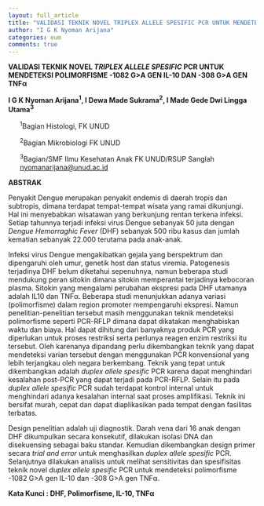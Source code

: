 ```yaml
---
layout: full_article
title: "VALIDASI TEKNIK NOVEL TRIPLEX ALLELE SPESIFIC PCR UNTUK MENDETEKSI POLIMORFISME -1082 G>A GEN IL-10 DAN -308 G>A GEN TNF?"
author: "I G K Nyoman Arijana"
categories: eum
comments: true
---
```


<p><span class="font2" style="font-weight:bold;">VALIDASI TEKNIK NOVEL </span><span class="font2" style="font-weight:bold;font-style:italic;">TRIPLEX ALLELE SPESIFIC</span><span class="font2" style="font-weight:bold;"> PCR UNTUK MENDETEKSI POLIMORFISME -1082 G&gt;A GEN IL-10 DAN -308 G&gt;A GEN TNFα</span></p>
<p><span class="font1" style="font-weight:bold;">I G K Nyoman Arijana<sup>1</sup>, I Dewa Made Sukrama<sup>2</sup>, I Made Gede Dwi Lingga Utama<sup>3</sup></span></p>
<ul style="list-style:none;"><li>
<p><span class="font0"><sup>1</sup>Bagian Histologi, FK UNUD</span></p></li>
<li>
<p><span class="font0"><sup>2</sup>Bagian Mikrobiologi FK UNUD</span></p></li>
<li>
<p><span class="font0"><sup>3</sup>Bagian/SMF Ilmu Kesehatan Anak FK UNUD/RSUP Sanglah </span><a href="mailto:nyomanarijana@unud.ac.id"><span class="font0">nyomanarijana@unud.ac.id</span></a></p></li></ul>
<p><span class="font1" style="font-weight:bold;">ABSTRAK</span></p>
<p><span class="font1">Penyakit Dengue merupakan penyakit endemis di daerah tropis dan subtropis, dimana terdapat tempat-tempat wisata yang ramai dikunjungi. Hal ini menyebabkan wisatawan yang berkunjung rentan terkena infeksi. Setiap tahunnya terjadi infeksi virus Dengue sebanyak 50 juta dengan </span><span class="font1" style="font-style:italic;">Dengue Hemorraghic Fever</span><span class="font1"> (DHF) sebanyak 500 ribu kasus dan jumlah kematian sebanyak 22.000 terutama pada anak-anak.</span></p>
<p><span class="font1">Infeksi virus Dengue mengakibatkan gejala yang berspektrum dan dipengaruhi oleh umur, genetik host dan status viremia. Patogenesis terjadinya DHF belum diketahui sepenuhnya, namun beberapa studi mendukung peran sitokin dimana sitokin memperantai terjadinya kebocoran plasma. Sitokin yang mengalami perubahan ekspresi pada DHF utamanya adalah IL10 dan TNFα. Beberapa studi menunjukkan adanya variasi (polimorfisme) dalam region promoter mempengaruhi ekspresi. Namun penelitian-penelitian tersebut masih menggunakan teknik mendeteksi polimorfisme seperti PCR-RFLP dimana dapat dikatakan menghabiskan waktu dan biaya. Hal dapat dihitung dari banyaknya produk PCR yang diperlukan untuk proses restriksi serta perlunya reagen enzim restriksi itu tersebut. Oleh karenanya dipandang perlu dikembangkan teknik yang dapat mendeteksi varian tersebut dengan menggunakan PCR konvensional yang lebih terjangkau oleh negara berkembang. Teknik yang tepat untuk dikembangkan adalah </span><span class="font1" style="font-style:italic;">duplex allele spesific</span><span class="font1"> PCR karena dapat menghindari kesalahan post-PCR yang dapat terjadi pada PCR-RFLP. Selain itu pada </span><span class="font1" style="font-style:italic;">duplex allele spesific</span><span class="font1"> PCR sudah terdapat kontrol internal untuk menghindari adanya kesalahan internal saat proses amplifikasi. Teknik ini bersifat murah, cepat dan dapat diaplikasikan pada tempat dengan fasilitas terbatas.</span></p>
<p><span class="font1">Design penelitian adalah uji diagnostik. Darah vena dari 16 anak dengan DHF dikumpulkan secara konsekutif, dilakukan isolasi DNA dan disekuensing sebagai baku standar. Kemudian dikembangkan design primer secara </span><span class="font1" style="font-style:italic;">trial and error</span><span class="font1"> untuk menghasilkan </span><span class="font1" style="font-style:italic;">duplex allele spesific</span><span class="font1"> PCR. Selanjutnya dilakukan analisis untuk melihat sensitivitas dan spesifisitas teknik novel </span><span class="font1" style="font-style:italic;">duplex allele spesific</span><span class="font1"> PCR untuk mendeteksi polimorfisme -1082 G&gt;A gen IL-10 dan -308 G&gt;A gen TNFα.</span></p>
<p><span class="font1" style="font-weight:bold;">Kata Kunci : DHF, Polimorfisme, IL-10, TNFα</span></p>